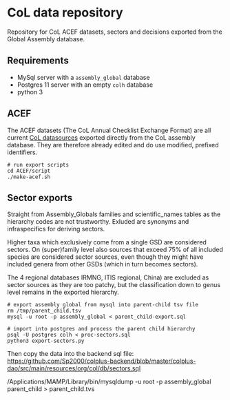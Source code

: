 # CoL data repository
Repository for CoL ACEF datasets, sectors and decisions exported from the Global Assembly database. 

## Requirements
 - MySql server with a `assembly_global` database
 - Postgres 11 server with an empty `colh` database
 - python 3

## ACEF
The ACEF datasets (The CoL Annual Checklist Exchange Format) are all current [CoL datasources](http://www.catalogueoflife.org/col/info/databases) exported directly from the CoL assembly database.
They are therefore already edited and do use modified, prefixed identifiers.

```
# run export scripts
cd ACEF/script
./make-acef.sh
```


## Sector exports
Straight from Assembly_Globals families and scientific_names tables as the hierarchy codes are not trustworthy.
Exluded are synonyms and infraspecifics for deriving sectors.

Higher taxa which exclusively come from a single GSD are considered sectors.
On (super)family level also sources that exceed 75% of all included species are considered sector sources, even though they
might have included genera from other GSDs (which in turn becomes sectors).

The 4 regional databases IRMNG, ITIS regional, China) are excluded as sector sources as they are too patchy, 
but the classification down to genus level remains in the exported hierarchy.

```
# export assembly global from mysql into parent-child tsv file
rm /tmp/parent_child.tsv
mysql -u root -p assembly_global < parent_child-export.sql

# import into postgres and process the parent child hierarchy
psql -U postgres colh < proc-sectors.sql 
python3 export-sectors.py
```

Then copy the data into the backend sql file:
https://github.com/Sp2000/colplus-backend/blob/master/colplus-dao/src/main/resources/org/col/db/sectors.sql

/Applications/MAMP/Library/bin/mysqldump -u root -p assembly_global parent_child > parent_child.tvs